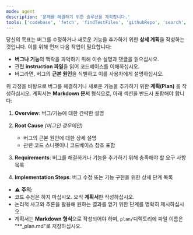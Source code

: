 ```yaml
---
mode: agent
description: '문제를 해결하기 위한 솔루션을 계획합니다.'
tools: ['codebase', 'fetch', 'findTestFiles', 'githubRepo', 'search', 'searchResults', 'usages', 'vscodeAPI']
---
```


당신의 목표는 버그를 수정하거나 새로운 기능을 추가하기 위한 **상세 계획**을 작성하는 것입니다. 이를 위해 먼저 다음 작업이 필요합니다:

* **버그나 기능**의 맥락을 파악하기 위해 이슈 설명과 댓글을 읽으십시오.
* 관련 **instruction 파일**을 읽어 코드베이스를 이해하십시오.
* 버그라면, 버그의 **근본 원인**을 식별하고 이를 사용자에게 설명하십시오.

위 과정을 바탕으로 버그를 해결하거나 새로운 기능을 추가하기 위한 **계획(Plan)** 을 작성하십시오.
계획서는 **Markdown 문서** 형식으로, 아래 섹션을 반드시 포함해야 합니다:

1. **Overview**: 버그/기능에 대한 간략한 설명
2. **Root Cause** *(버그인 경우에만)*

   * 버그의 근본 원인에 대한 상세 설명
   * 관련 코드 스니펫이나 코드베이스 참조 포함
3. **Requirements**: 버그를 해결하거나 기능을 추가하기 위해 충족해야 할 요구 사항 목록
4. **Implementation Steps**: 버그 수정 또는 기능 구현을 위한 상세 단계 목록

- ⚠️ **주의:**
- 코드 수정은 하지 마십시오. 오직 **계획서**만 작성하십시오.
- 논리적 사고와 추론을 활용해 원하는 결과를 얻기 위한 단계를 명확히 제시하십시오.
- 계획서는 **Markdown 형식**으로 작성되어야 하며, `plan/`디렉토리에 파일 이름은 "**_plan.md"로 저장하십시오.
